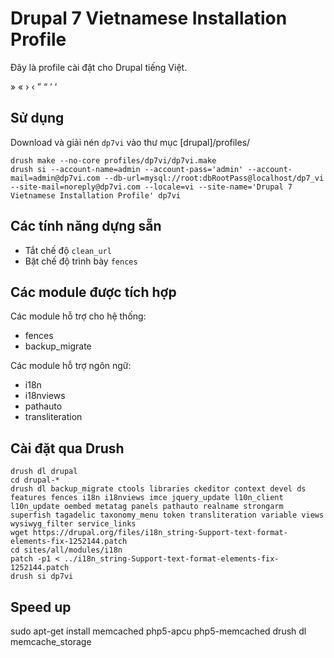 Drupal 7 Vietnamese Installation Profile
=====

Đây là profile cài đặt cho Drupal tiếng Việt.

» « › ‹ ” “ ’ ‘


## Sử dụng

Download và giải nén `dp7vi` vào thư mục [drupal]/profiles/

~~~
drush make --no-core profiles/dp7vi/dp7vi.make
drush si --account-name=admin --account-pass='admin' --account-mail=admin@dp7vi.com --db-url=mysql://root:dbRootPass@localhost/dp7_vi --site-mail=noreply@dp7vi.com --locale=vi --site-name='Drupal 7 Vietnamese Installation Profile' dp7vi
~~~


## Các tính năng dựng sẵn

* Tắt chế độ `clean_url`
* Bật chế độ trình bày `fences`

## Các module được tích hợp

Các module hỗ trợ cho hệ thống:

* fences
* backup_migrate

Các module hỗ trợ ngôn ngữ:

* i18n
* i18nviews
* pathauto
* transliteration

## Cài đặt qua Drush
~~~
drush dl drupal
cd drupal-*
drush dl backup_migrate ctools libraries ckeditor context devel ds features fences i18n i18nviews imce jquery_update l10n_client l10n_update oembed metatag panels pathauto realname strongarm superfish tagadelic taxonomy_menu token transliteration variable views wysiwyg_filter service_links
wget https://drupal.org/files/i18n_string-Support-text-format-elements-fix-1252144.patch
cd sites/all/modules/i18n
patch -p1 < ../i18n_string-Support-text-format-elements-fix-1252144.patch
drush si dp7vi
~~~


## Speed up
sudo apt-get install memcached php5-apcu php5-memcached
drush dl memcache_storage

